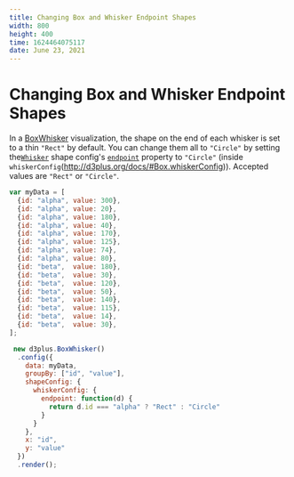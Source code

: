 ```yaml
---
title: Changing Box and Whisker Endpoint Shapes
width: 800
height: 400
time: 1624464075117
date: June 23, 2021
---
```


# Changing Box and Whisker Endpoint Shapes

In a [BoxWhisker](http://d3plus.org/docs/#BoxWhisker) visualization, the shape on the end of each whisker is set to a thin `"Rect"` by default. You can change them all to `"Circle"` by setting the[`Whisker`](http://d3plus.org/docs/#Whisker) shape config's [`endpoint`](http://d3plus.org/docs/#Whisker.endpoint) property to `"Circle"` (inside `whiskerConfig`(http://d3plus.org/docs/#Box.whiskerConfig)). Accepted values are `"Rect"` or  `"Circle"`.

```js
var myData = [
  {id: "alpha", value: 300},
  {id: "alpha", value: 20},
  {id: "alpha", value: 180},
  {id: "alpha", value: 40},
  {id: "alpha", value: 170},
  {id: "alpha", value: 125},
  {id: "alpha", value: 74},
  {id: "alpha", value: 80},
  {id: "beta",  value: 180},
  {id: "beta",  value: 30},
  {id: "beta",  value: 120},
  {id: "beta",  value: 50},
  {id: "beta",  value: 140},
  {id: "beta",  value: 115},
  {id: "beta",  value: 14},
  {id: "beta",  value: 30},
];

 new d3plus.BoxWhisker()
  .config({
    data: myData,
    groupBy: ["id", "value"],
    shapeConfig: {
      whiskerConfig: {
        endpoint: function(d) {
          return d.id === "alpha" ? "Rect" : "Circle"
        }
      }
    },
    x: "id",
    y: "value"
  })
  .render();
```
